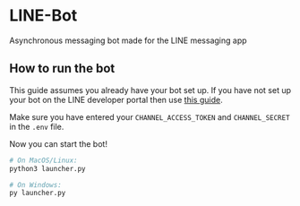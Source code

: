 # LINE-Bot
Asynchronous messaging bot made for the LINE messaging app

## How to run the bot

This guide assumes you already have your bot set up. If you have not set up your bot on the LINE developer portal then use [this guide](https://developers.line.biz/en/docs/messaging-api/building-bot/).

Make sure you have entered your `CHANNEL_ACCESS_TOKEN` and `CHANNEL_SECRET` in the `.env` file.

Now you can start the bot!
```py
# On MacOS/Linux:
python3 launcher.py

# On Windows:
py launcher.py
```
